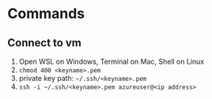 # Commands

## Connect to vm

1. Open WSL on Windows, Terminal on Mac, Shell on Linux
2. `chmod 400 <keyname>.pem`
3. private key path: `~/.ssh/<keyname>.pem`
4. `ssh -i ~/.ssh/<keyname>.pem azureuser@<ip address>`